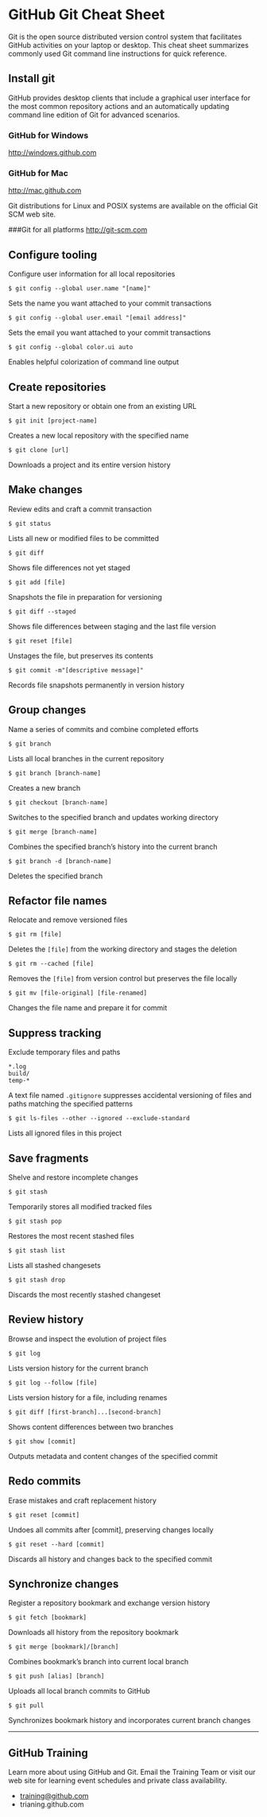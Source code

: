 # GitHub Git Cheat Sheet

Git is the open source distributed version control system that facilitates GitHub activities on your laptop or desktop. This cheat sheet summarizes commonly used Git command line instructions for quick reference.

## Install git
GitHub provides desktop clients that include a graphical user interface for the most common repository actions and an automatically updating command line edition of Git for advanced scenarios.

### GitHub for Windows
http://windows.github.com

### GitHub for Mac
http://mac.github.com

Git distributions for Linux and POSIX systems are available on the official Git SCM web site.

###Git for all platforms
http://git-scm.com

## Configure tooling
Configure user information for all local repositories


```$ git config --global user.name "[name]"```

Sets the name you want attached to your commit transactions


```$ git config --global user.email "[email address]"```

Sets the email you want attached to your commit transactions


```$ git config --global color.ui auto```

Enables helpful colorization of command line output


## Create repositories
Start a new repository or obtain one from an existing URL


```$ git init [project-name]```

Creates a new local repository with the specified name


```$ git clone [url]```

Downloads a project and its entire version history

## Make changes
Review edits and craft a commit transaction


```$ git status```

Lists all new or modified files to be committed


```$ git diff```

Shows file differences not yet staged


```$ git add [file]```

Snapshots the file in preparation for versioning


```$ git diff --staged```

Shows file differences between staging and the last file version


```$ git reset [file]```

Unstages the file, but preserves its contents


```$ git commit -m"[descriptive message]"```

Records file snapshots permanently in version history

## Group changes
Name a series of commits and combine completed efforts


```$ git branch```

Lists all local branches in the current repository


```$ git branch [branch-name]```

Creates a new branch


```$ git checkout [branch-name]```

Switches to the specified branch and updates working directory


```$ git merge [branch-name]```

Combines the specified branch’s history into the current branch


```$ git branch -d [branch-name]```

Deletes the specified branch


## Refactor file names
Relocate and remove versioned files


```$ git rm [file]```

Deletes the `[file]` from the working directory and stages the deletion


```$ git rm --cached [file]```

Removes the `[file]` from version control but preserves the file locally


```$ git mv [file-original] [file-renamed]```

Changes the file name and prepare it for commit

## Suppress tracking
Exclude temporary files and paths

```
*.log
build/
temp-*
```

A text file named `.gitignore` suppresses accidental versioning of files and paths matching the specified patterns


```$ git ls-files --other --ignored --exclude-standard```

Lists all ignored files in this project

## Save fragments
Shelve and restore incomplete changes


```$ git stash```

Temporarily stores all modified tracked files


```$ git stash pop```

Restores the most recent stashed files


```$ git stash list```

Lists all stashed changesets


```$ git stash drop```

Discards the most recently stashed changeset

## Review history
Browse and inspect the evolution of project files


```$ git log```

Lists version history for the current branch


```$ git log --follow [file]```

Lists version history for a file, including renames


```$ git diff [first-branch]...[second-branch]```

Shows content differences between two branches


```$ git show [commit]```

Outputs metadata and content changes of the specified commit

## Redo commits
Erase mistakes and craft replacement history


```$ git reset [commit]```

Undoes all commits after [commit], preserving changes locally


```$ git reset --hard [commit]```

Discards all history and changes back to the specified commit

## Synchronize changes
Register a repository bookmark and exchange version history


```$ git fetch [bookmark]```

Downloads all history from the repository bookmark


```$ git merge [bookmark]/[branch]```

Combines bookmark’s branch into current local branch


```$ git push [alias] [branch]```

Uploads all local branch commits to GitHub


```$ git pull```

Synchronizes bookmark history and incorporates current branch changes

---

## GitHub Training
Learn more about using GitHub and Git. Email the Training Team or visit our web site for learning event schedules and private class availability.

* training@github.com
* trianing.github.com
